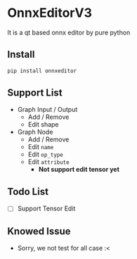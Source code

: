 # OnnxEditorV3

It is a qt based onnx editor by pure python

## Install

``` bash
pip install onnxeditor
```

## Support List

 -  Graph Input / Output
    - Add / Remove
    - Edit shape
 - Graph Node
   - Add / Remove
   - Edit `name`
   - Edit `op_type`
   - Edit `attribute`
     - **Not support edit tensor yet**

## Todo List

 - [ ] Support Tensor Edit

## Knowed Issue

 - Sorry, we not test for all case :<
